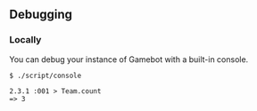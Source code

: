 ## Debugging

### Locally

You can debug your instance of Gamebot with a built-in console.

```
$ ./script/console

2.3.1 :001 > Team.count
=> 3
```
